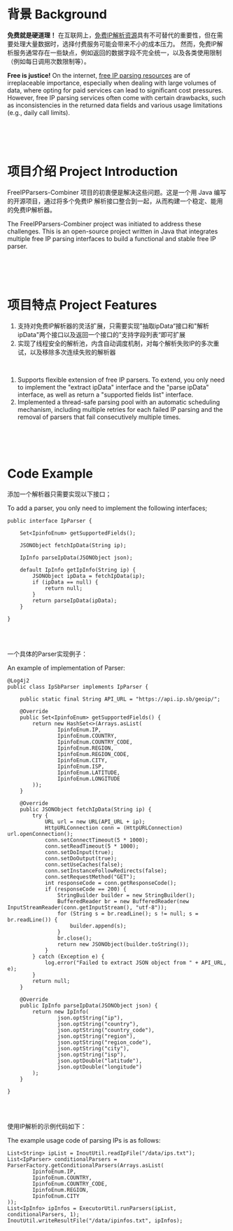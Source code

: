# 背景 Background
**免费就是硬道理！** 在互联网上，[免费IP解析资源](https://github.com/ihmily/ip-info-api)具有不可替代的重要性，但在需要处理大量数据时，选择付费服务可能会带来不小的成本压力。
然而，免费IP解析服务通常存在一些缺点，例如返回的数据字段不完全统一，以及各类使用限制（例如每日调用次数限制等）。

**Free is justice!** On the internet, [free IP parsing resources](https://github.com/ihmily/ip-info-api) are of irreplaceable importance, especially when dealing with large volumes of data, where opting for paid services can lead to significant cost pressures. However, free IP parsing services often come with certain drawbacks, such as inconsistencies in the returned data fields and various usage limitations (e.g., daily call limits).

<br/><br/><br/>


# 项目介绍 Project Introduction
FreeIPParsers-Combiner 项目的初衷便是解决这些问题。这是一个用 Java 编写的开源项目，通过将多个免费IP 解析接口整合到一起，从而构建一个稳定、能用的免费IP解析器。

The FreeIPParsers-Combiner project was initiated to address these challenges. This is an open-source project written in Java that integrates multiple free IP parsing interfaces to build a functional and stable free IP parser.


<br/><br/><br/>

# 项目特点 Project Features
1. 支持对免费IP解析器的灵活扩展，只需要实现”抽取ipData“接口和"解析ipData"两个接口以及返回一个接口的”支持字段列表“即可扩展
2. 实现了线程安全的解析池，内含自动调度机制，对每个解析失败IP的多次重试，以及移除多次连续失败的解析器
<br/>

1. Supports flexible extension of free IP parsers. To extend, you only need to implement the "extract ipData" interface and the "parse ipData" interface, as well as return a "supported fields list" interface.
2. Implemented a thread-safe parsing pool with an automatic scheduling mechanism, including multiple retries for each failed IP parsing and the removal of parsers that fail consecutively multiple times.


<br/><br/><br/>


# Code Example

添加一个解析器只需要实现以下接口；

To add a parser, you only need to implement the following interfaces;


```
public interface IpParser {

    Set<IpinfoEnum> getSupportedFields();

    JSONObject fetchIpData(String ip);

    IpInfo parseIpData(JSONObject json);

    default IpInfo getIpInfo(String ip) {
        JSONObject ipData = fetchIpData(ip);
        if (ipData == null) {
            return null;
        }
        return parseIpData(ipData);
    }

}

```

<br/><br/>

一个具体的Parser实现例子：

An example of implementation of Parser:

```
@Log4j2
public class IpSbParser implements IpParser {

    public static final String API_URL = "https://api.ip.sb/geoip/";

    @Override
    public Set<IpinfoEnum> getSupportedFields() {
        return new HashSet<>(Arrays.asList(
                IpinfoEnum.IP,
                IpinfoEnum.COUNTRY,
                IpinfoEnum.COUNTRY_CODE,
                IpinfoEnum.REGION,
                IpinfoEnum.REGION_CODE,
                IpinfoEnum.CITY,
                IpinfoEnum.ISP,
                IpinfoEnum.LATITUDE,
                IpinfoEnum.LONGITUDE
        ));
    }

    @Override
    public JSONObject fetchIpData(String ip) {
        try {
            URL url = new URL(API_URL + ip);
            HttpURLConnection conn = (HttpURLConnection) url.openConnection();
            conn.setConnectTimeout(5 * 1000);
            conn.setReadTimeout(5 * 1000);
            conn.setDoInput(true);
            conn.setDoOutput(true);
            conn.setUseCaches(false);
            conn.setInstanceFollowRedirects(false);
            conn.setRequestMethod("GET");
            int responseCode = conn.getResponseCode();
            if (responseCode == 200) {
                StringBuilder builder = new StringBuilder();
                BufferedReader br = new BufferedReader(new InputStreamReader(conn.getInputStream(), "utf-8"));
                for (String s = br.readLine(); s != null; s = br.readLine()) {
                    builder.append(s);
                }
                br.close();
                return new JSONObject(builder.toString());
            }
        } catch (Exception e) {
            log.error("Failed to extract JSON object from " + API_URL, e);
        }
        return null;
    }

    @Override
    public IpInfo parseIpData(JSONObject json) {
        return new IpInfo(
                json.optString("ip"),
                json.optString("country"),
                json.optString("country_code"),
                json.optString("region"),
                json.optString("region_code"),
                json.optString("city"),
                json.optString("isp"),
                json.optDouble("latitude"),
                json.optDouble("longitude")
        );
    }

}
```



<br/><br/>


使用IP解析的示例代码如下：

The example usage code of parsing IPs is as follows:

```
List<String> ipList = InoutUtil.readIpFile("/data/ips.txt");
List<IpParser> conditionalParsers = ParserFactory.getConditionalParsers(Arrays.asList(
        IpinfoEnum.IP,
        IpinfoEnum.COUNTRY,
        IpinfoEnum.COUNTRY_CODE,
        IpinfoEnum.REGION,
        IpinfoEnum.CITY
));
List<IpInfo> ipInfos = ExecutorUtil.runParsers(ipList, conditionalParsers, 1);
InoutUtil.writeResultFile("/data/ipinfos.txt", ipInfos);
```
